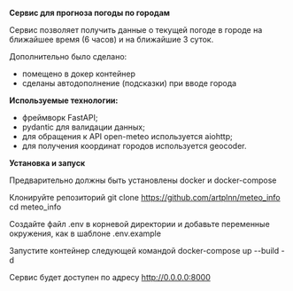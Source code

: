 **Сервис для прогноза погоды по городам**

Сервис позволяет получить данные о текущей погоде в городе на ближайшее время (6 часов) и на ближайшие 3 суток.

Дополнительно было сделано:
- помещено в докер контейнер
- сделаны автодополнение (подсказки) при вводе города

**Используемые технологии:**
- фреймворк FastAPI;
- pydantic для валидации данных;
- для обращения к API open-meteo используется aiohttp;
- для получения координат городов используется geocoder.

**Установка и запуск**

Предварительно должны быть установлены docker и docker-compose

Клонируйте репозиторий
git clone https://github.com/artplnn/meteo_info
cd meteo_info

Создайте файл .env в корневой директории и добавьте переменные окружения, как в шаблоне .env.example

Запустите контейнер следующей командой
docker-compose up --build -d

Сервис будет доступен по адресу http://0.0.0.0:8000
